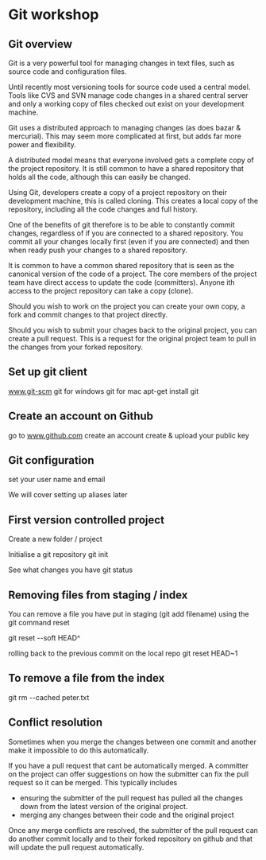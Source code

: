 
Git workshop
============

Git overview
------------
Git is a very powerful tool for managing changes in text files, such as source code and configuration files.

Until recently most versioning tools for source code used a central model.  Tools like CVS and SVN  manage code changes in a shared central server and only a working copy of files checked out exist on your development machine.

Git uses a distributed approach to managing changes (as does bazar & mercurial).  This may seem more complicated at first, but adds far more power and flexibility.

A distributed model means that everyone involved gets a complete copy of the project repository.  It is still common to have a shared repository that holds all the code, although this can easily be changed.

Using Git, developers create a copy of a project repository on their development machine, this is called cloning.  This creates a local copy of the repository, including all the code changes and full history.

One of the benefits of git therefore is to be able to constantly commit changes, regardless of if you are connected to a shared repository.  You commit all your changes locally first (even if you are connected) and then when ready push your changes to a shared repository.

It is common to have a common shared repository that is seen as the canonical version of the code of a project.  The core members of the project team have direct access to update the code (committers).  Anyone ith access to the project repository can take a copy (clone).

Should you wish to work on the project you can create your own copy, a fork and commit changes to that project directly.

Should you wish to submit your chages back to the original project, you can create a pull request.  This is a request for the original project team to pull in the changes from your forked repository.




Set up git client
-----------------

www.git-scm
git for windows
git for mac
apt-get install git


Create an account on Github
---------------------------
go to www.github.com
create an account
create & upload your public key


Git configuration
-----------------
set your user name and email

We will cover setting up aliases later


First version controlled project
--------------------------------

Create a new folder / project

Initialise a git repository
git init

See what changes you have
git status



Removing files from staging / index
-----------------------------------
You can remove a file you have put in staging (git add filename) using the git command reset

git reset --soft HEAD^


rolling back to the previous commit on the local repo
git reset HEAD~1


To remove a file from the index
-------------------------------
git rm --cached peter.txt


Conflict resolution
-------------------
Sometimes when you merge the changes between one commit and another make it impossible to do this automatically.

If you have a pull request that cant be automatically merged.  A committer on the project can offer suggestions on how the submitter can fix the pull request so it can be merged.  This typically includes
* ensuring the submitter of the pull request has pulled all the changes down from the latest version of the original project.
* merging any changes between their code and the original project

Once any merge conflicts are resolved, the submitter of the pull request can do another commit locally and to their forked repository on github and that will update the pull request automatically.
